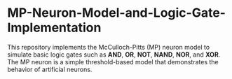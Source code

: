 # MP-Neuron-Model-and-Logic-Gate-Implementation
This repository implements the McCulloch-Pitts (MP) neuron model to simulate basic logic gates such as **AND**, **OR**, **NOT**, **NAND**, **NOR**, and **XOR**. The MP neuron is a simple threshold-based model that demonstrates the behavior of artificial neurons.
